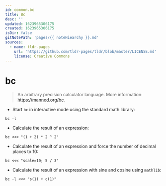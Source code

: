 ```yaml
---
id: common.bc
title: Bc
desc: ''
updated: 1623965306175
created: 1623965306175
isDir: false
gitNotePath: 'pages/{{ noteHiearchy }}.md'
sources:
  - name: tldr-pages
    url: 'https://github.com/tldr-pages/tldr/blob/master/LICENSE.md'
    license: Creative Commons
---
```

# bc

> An arbitrary precision calculator language.
> More information: <https://manned.org/bc>.

- Start `bc` in interactive mode using the standard math library:

`bc -l`

- Calculate the result of an expression:

`bc <<< "(1 + 2) * 2 ^ 2"`

- Calculate the result of an expression and force the number of decimal places to 10:

`bc <<< "scale=10; 5 / 3"`

- Calculate the result of an expression with sine and cosine using `mathlib`:

`bc -l <<< "s(1) + c(1)"`


